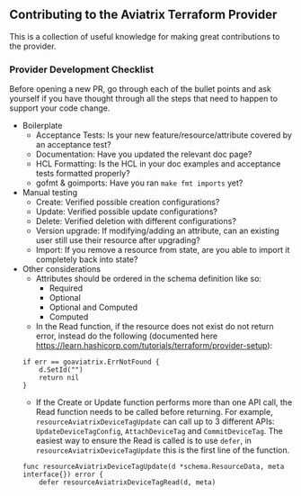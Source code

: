 ## Contributing to the Aviatrix Terraform Provider
This is a collection of useful knowledge for making great contributions to the
provider.

### Provider Development Checklist
Before opening a new PR, go through each of the bullet points and ask yourself
if you have thought through all the steps that need to happen to support your
code change.
- Boilerplate
	- Acceptance Tests: Is your new feature/resource/attribute covered by an acceptance test?
	- Documentation: Have you updated the relevant doc page?
	- HCL Formatting: Is the HCL in your doc examples and acceptance tests formatted properly?
	- gofmt & goimports: Have you ran `make fmt imports` yet?
- Manual testing
	- Create: Verified possible creation configurations?
	- Update: Verified possible update configurations?
	- Delete: Verified deletion with different configurations?
	- Version upgrade: If modifying/adding an attribute, can an existing user still use their resource after upgrading?
	- Import: If you remove a resource from state, are you able to import it completely back into state?
- Other considerations
	- Attributes should be ordered in the schema definition like so:
		- Required
		- Optional
		- Optional and Computed
		- Computed 
	- In the Read function, if the resource does not exist do not return error, instead do the following (documented here https://learn.hashicorp.com/tutorials/terraform/provider-setup):
	```
	if err == goaviatrix.ErrNotFound {
		d.SetId("")
		return nil
	}
	```
	- If the Create or Update function performs more than one API call, the Read function needs to be called before returning. For example, `resourceAviatrixDeviceTagUpdate` can call up to 3 different APIs: `UpdateDeviceTagConfig`, `AttachDeviceTag` and `CommitDeviceTag`. The easiest way to ensure the Read is called is to use `defer`, in `resourceAviatrixDeviceTagUpdate` this is the first line of the function.
	```
	func resourceAviatrixDeviceTagUpdate(d *schema.ResourceData, meta interface{}) error {
		defer resourceAviatrixDeviceTagRead(d, meta)
	```

